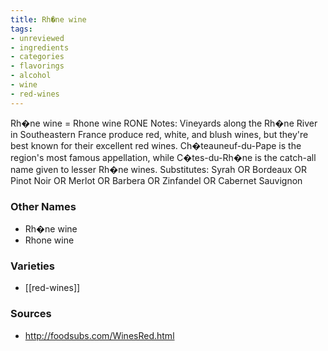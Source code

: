 ```yaml
---
title: Rh�ne wine
tags:
- unreviewed
- ingredients
- categories
- flavorings
- alcohol
- wine
- red-wines
---
```

Rh�ne wine = Rhone wine RONE Notes: Vineyards along the Rh�ne River in Southeastern France produce red, white, and blush wines, but they're best known for their excellent red wines. Ch�teauneuf-du-Pape is the region's most famous appellation, while C�tes-du-Rh�ne is the catch-all name given to lesser Rh�ne wines. Substitutes: Syrah OR Bordeaux OR Pinot Noir OR Merlot OR Barbera OR Zinfandel OR Cabernet Sauvignon

### Other Names

* Rh�ne wine
* Rhone wine

### Varieties

* [[red-wines]]

### Sources
* http://foodsubs.com/WinesRed.html
